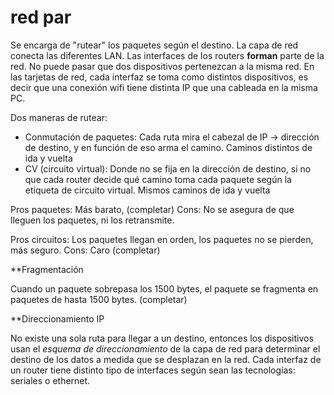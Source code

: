 red par
=======
Se encarga de "rutear" los paquetes según el destino. La capa de red conecta las diferentes LAN. Las interfaces de los routers **forman** parte de la red. 
No puede pasar que dos dispositivos pertenezcan a la misma red. En las tarjetas de red, cada interfaz se toma como distintos dispositivos, es decir que una conexión wifi tiene distinta IP que una cableada en la misma PC.

Dos maneras de rutear:
- Conmutación de paquetes: Cada ruta mira el cabezal de IP -> dirección de destino, y en función de eso arma el camino. Caminos distintos de ida y vuelta
- CV (circuito virtual): Donde no se fija en la dirección de destino, si no que cada router decide qué camino toma cada paquete según la etiqueta de circuito virtual. Mismos caminos de ida y vuelta

Pros paquetes: Más barato, (completar)
Cons: No se asegura de que lleguen los paquetes, ni los retransmite.

Pros circuitos: Los paquetes llegan en orden, los paquetes no se pierden, más seguro.
Cons: Caro (completar)

**Fragmentación

Cuando un paquete sobrepasa los 1500 bytes, el paquete se fragmenta en paquetes de hasta 1500 bytes. (completar)

**Direccionamiento IP

No existe una sola ruta para llegar a un destino, entonces los dispositivos usan el *esquema de direccionamiento* de la capa de red para determinar el destino de los datos a medida que se desplazan en la red.
Cada interfaz de un router tiene distinto tipo de interfaces según sean las tecnologías: seriales o ethernet.